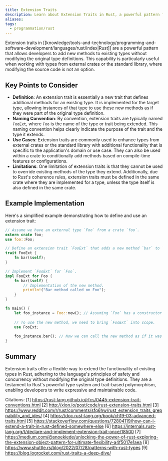 ```yaml
---
title: Extension Traits
description: Learn about Extension Traits in Rust, a powerful pattern for adding new methods to existing types without modifying the original type definitions.
aliases: 
tags:
  - programmation/rust
---
```

Extension traits in [[knowledge/tools-and-technology/programming-and-software-development/languages/rust/index|Rust]] are a powerful pattern that allows developers to add new methods to existing types without modifying the original type definitions. This capability is particularly useful when working with types from external crates or the standard library, where modifying the source code is not an option.

## Key Points to Consider

- **Definition**: An extension trait is essentially a new trait that defines additional methods for an existing type. It is implemented for the target type, allowing instances of that type to use these new methods as if they were part of the original type definition.
- **Naming Convention**: By convention, extension traits are typically named `FooExt`, where `Foo` is the name of the type or trait being extended. This naming convention helps clearly indicate the purpose of the trait and the type it extends.
- **Use Cases**: Extension traits are commonly used to enhance types from external crates or the standard library with additional functionality that is specific to the application's domain or use case. They can also be used within a crate to conditionally add methods based on compile-time features or configurations.
- **Limitations**: One limitation of extension traits is that they cannot be used to override existing methods of the type they extend. Additionally, due to Rust's coherence rules, extension traits must be defined in the same crate where they are implemented for a type, unless the type itself is also defined in the same crate.

## Example Implementation

Here's a simplified example demonstrating how to define and use an extension trait:

```rust
// Assume we have an external type `Foo` from a crate `foo`.
extern crate foo;
use foo::Foo;

// Define an extension trait `FooExt` that adds a new method `bar` to `Foo`.
trait FooExt {
    fn bar(&self);
}

// Implement `FooExt` for `Foo`.
impl FooExt for Foo {
    fn bar(&self) {
        // Implementation of the new method.
        println!("Bar method called on Foo");
    }
}

fn main() {
    let foo_instance = Foo::new(); // Assuming `Foo` has a constructor `new`.
    
    // To use the new method, we need to bring `FooExt` into scope.
    use FooExt;
    
    foo_instance.bar(); // Now we can call the new method as if it was part of `Foo`.
}
```

## Summary

Extension traits offer a flexible way to extend the functionality of existing types in Rust, adhering to the language's principles of safety and concurrency without modifying the original type definitions. They are a testament to Rust's powerful type system and trait-based polymorphism, enabling developers to write expressive and maintainable code.

Citations:
[1] <https://rust-lang.github.io/rfcs/0445-extension-trait-conventions.html>
[2] <http://xion.io/post/code/rust-extension-traits.html>
[3] <https://www.reddit.com/r/rust/comments/sfq6hw/rust_extension_traits_greppability_and_ides/>
[4] <https://doc.rust-lang.org/book/ch19-03-advanced-traits.html>
[5] <https://stackoverflow.com/questions/72804119/how-can-i-extend-a-trait-in-rust-defined-somewhere-else>
[6] <https://internals.rust-lang.org/t/declare-and-implement-extension-trait-once/18500>
[7] <https://medium.com/@snoekiede/unlocking-the-power-of-rust-exploring-the-extension-object-pattern-for-ultimate-flexibility-a4f5017e1aea>
[8] <https://www.shuttle.rs/blog/2022/07/28/patterns-with-rust-types>
[9] <https://blog.logrocket.com/rust-traits-a-deep-dive/>
